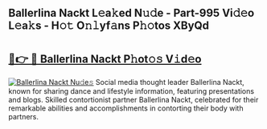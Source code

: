 ## Ballerlina Nackt L𝚎a𝚔ed N𝚞𝚍e - Part-995 Vi𝚍𝚎o L𝚎a𝚔s - H𝚘𝚝 O𝚗𝚕yf𝚊ns P𝚑𝚘tos XByQd

# <h2><a href="http://kf5tbl9.oniu.top/?m=Ballerlina+Nackt">🔗👉 🔴 Ballerlina Nackt P𝚑ot𝚘𝚜 V𝚒d𝚎o</a></h2>

[![Ballerlina Nackt Nu𝚍e𝚜](https://i.imgur.com/0qMVB7G.gif)](http://kf5tbl9.oniu.top/?m=Ballerlina+Nackt)
Social media thought leader Ballerlina Nackt, known for sharing dance and lifestyle information, featuring presentations and blogs. Skilled contortionist partner Ballerlina Nackt, celebrated for their remarkable abilities and accomplishments in contorting their body with partners.  
